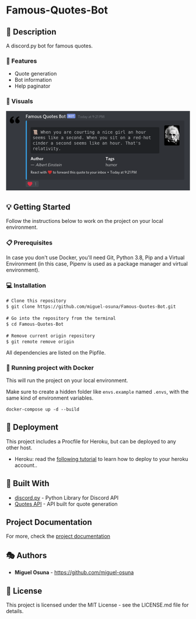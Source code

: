 # Famous-Quotes-Bot

## :book: Description
A discord.py bot for famous quotes.

### :dart: Features
- Quote generation
- Bot information
- Help paginator

### :high_brightness: Visuals
![](img/quote_command.png)

## :bulb: Getting Started
Follow the instructions below to work on the project on your local environment.

### :clipboard: Prerequisites
In case you don't use Docker, you'll need Git, Python 3.8, Pip and a Virtual Environment (in this case, Pipenv is used as a package manager and virtual environment).

### :computer: Installation
```
# Clone this repository
$ git clone https://github.com/miguel-osuna/Famous-Quotes-Bot.git

# Go into the repository from the terminal
$ cd Famous-Quotes-Bot

# Remove current origin repository
$ git remote remove origin
```
All dependencies are listed on the Pipfile.

### :whale2: Running project with Docker
This will run the project on your local environment. 

Make sure to create a hidden folder like `envs.example` named `.envs`, with the same kind of environment variables.

```
docker-compose up -d --build
```

## :rocket: Deployment
This project includes a Procfile for Heroku, but can be deployed to any other host.
- Heroku: read the [following tutorial](https://devcenter.heroku.com/articles/getting-started-with-python) to learn how to deploy to your heroku account..

## :wrench: Built With
- [discord.py](https://discordpy.readthedocs.io/en/latest/) - Python Library for Discord API
- [Quotes API](https://elvxcu055k.execute-api.us-east-1.amazonaws.com/production/documentation) - API built for quote generation

## Project Documentation
For more, check the [project documentation](https://top.gg/bot/791149821511073812)

## :performing_arts: Authors
- **Miguel Osuna** - https://github.com/miguel-osuna

## :ledger: License
This project is licensed under the MIT License - see the LICENSE.md file for details.

